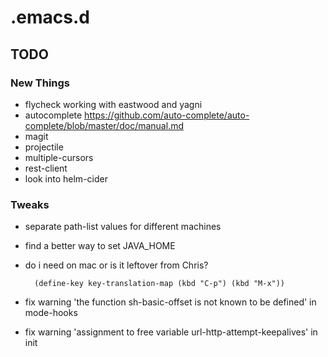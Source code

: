 # .emacs.d

## TODO

### New Things
- flycheck working with eastwood and yagni
- autocomplete  https://github.com/auto-complete/auto-complete/blob/master/doc/manual.md
- magit
- projectile
- multiple-cursors
- rest-client
- look into helm-cider

### Tweaks
- separate path-list values for different machines
- find a better way to set JAVA_HOME
- do i need on mac or is it leftover from Chris?

        (define-key key-translation-map (kbd "C-p") (kbd "M-x"))

- fix warning 'the function sh-basic-offset is not known to be defined' in mode-hooks
- fix warning 'assignment to free variable url-http-attempt-keepalives' in init
